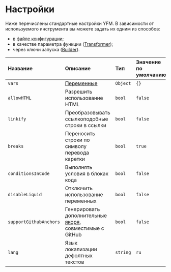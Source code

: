 # Настройки

Ниже перечислены стандартные настройки YFM. В зависимости от используемого инструмента вы можете задать их одним из способов:
* в [файле конфигурации](./project/config.md);
* в качестве параметра функции ([Transformer](./tools/transform/index.md));
* через ключи запуска ([Builder](./tools/docs/index.md)).

Название | Описание | Тип | Значение по умолчанию
:--- | :--- | :--- | :---
`vars` | [Переменные](./syntax/vars.md) | `Object` | `{}`
`allowHTML` | Разрешить использование HTML | `bool` | `false`
`linkify` | Преобразовывать ссылкоподобные строки в ссылки  | `bool` | `false`
`breaks` | Переносить строки по символу перевода каретки | `bool` | `true`
`conditionsInCode` | Выполнять условия в блоках кода | `bool` | `false`
`disableLiquid` | Отключить использование переменных | `bool` | `false`
`supportGithubAnchors` | Генерировать дополнительные [якоря](./syntax/block.md#headers), совместимые с GitHub | `bool` | `false`
`lang` | Язык локализации дефолтных текстов | `string` | `ru`
